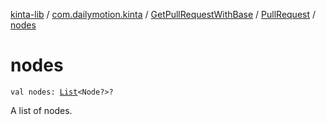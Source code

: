 [kinta-lib](../../../index.md) / [com.dailymotion.kinta](../../index.md) / [GetPullRequestWithBase](../index.md) / [PullRequest](index.md) / [nodes](./nodes.md)

# nodes

`val nodes: `[`List`](https://kotlinlang.org/api/latest/jvm/stdlib/kotlin.collections/-list/index.html)`<Node?>?`

A list of nodes.

